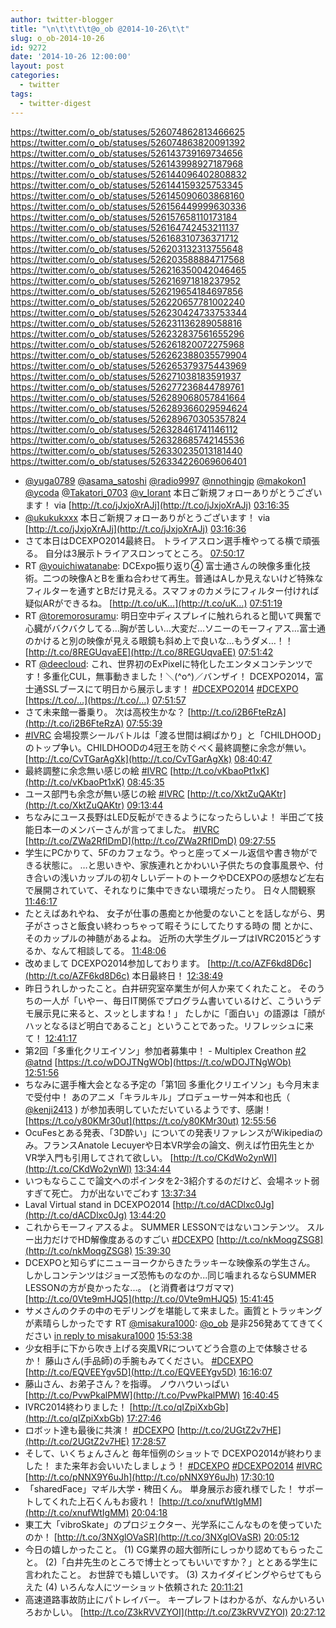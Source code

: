 ```yaml
---
author: twitter-blogger
title: "\n\t\t\t\t@o_ob @2014-10-26\t\t"
slug: o_ob-2014-10-26
id: 9272
date: '2014-10-26 12:00:00'
layout: post
categories:
  - twitter
tags:
  - twitter-digest
---
```


https://twitter.com/o_ob/statuses/526074862813466625 https://twitter.com/o_ob/statuses/526074863820091392 https://twitter.com/o_ob/statuses/526143739169734656 https://twitter.com/o_ob/statuses/526143998927187968 https://twitter.com/o_ob/statuses/526144096402808832 https://twitter.com/o_ob/statuses/526144159325753345 https://twitter.com/o_ob/statuses/526145090603868160 https://twitter.com/o_ob/statuses/526156449999630336 https://twitter.com/o_ob/statuses/526157658110173184 https://twitter.com/o_ob/statuses/526164742453211137 https://twitter.com/o_ob/statuses/526168310736371712 https://twitter.com/o_ob/statuses/526203132313755648 https://twitter.com/o_ob/statuses/526203588884717568 https://twitter.com/o_ob/statuses/526216350042046465 https://twitter.com/o_ob/statuses/526216971818237952 https://twitter.com/o_ob/statuses/526219654184697856 https://twitter.com/o_ob/statuses/526220657781002240 https://twitter.com/o_ob/statuses/526230424733753344 https://twitter.com/o_ob/statuses/526231136289058816 https://twitter.com/o_ob/statuses/526232837561655296 https://twitter.com/o_ob/statuses/526261820072275968 https://twitter.com/o_ob/statuses/526262388035579904 https://twitter.com/o_ob/statuses/526265379375443969 https://twitter.com/o_ob/statuses/526271038183591937 https://twitter.com/o_ob/statuses/526277236844789761 https://twitter.com/o_ob/statuses/526289068057841664 https://twitter.com/o_ob/statuses/526289366029594624 https://twitter.com/o_ob/statuses/526289670305357824 https://twitter.com/o_ob/statuses/526328461741146112 https://twitter.com/o_ob/statuses/526328685742145536 https://twitter.com/o_ob/statuses/526330235013181440 https://twitter.com/o_ob/statuses/526334226069606401  

*   [@yuga0789](https://twitter.com/yuga0789) [@asama_satoshi](https://twitter.com/asama_satoshi) [@radio9997](https://twitter.com/radio9997) [@nnothingjp](https://twitter.com/nnothingjp) [@makokon1](https://twitter.com/makokon1) [@ycoda](https://twitter.com/ycoda) [@Takatori_0703](https://twitter.com/Takatori_0703) [@v_lorant](https://twitter.com/v_lorant) 本日ご新規フォローありがとうございます！ via [http://t.co/jJxjoXrAJj](http://t.co/jJxjoXrAJj) [03:16:35](https://twitter.com/o_ob/statuses/526074862813466625)
*   [@ukukukxxx](https://twitter.com/ukukukxxx) 本日ご新規フォローありがとうございます！ via [http://t.co/jJxjoXrAJj](http://t.co/jJxjoXrAJj) [03:16:36](https://twitter.com/o_ob/statuses/526074863820091392)
*   さて本日はDCEXPO2014最終日。 トライアスロン選手権やってる横で頑張る。 自分は3展示トライアスロンってところ。 [07:50:17](https://twitter.com/o_ob/statuses/526143739169734656)
*   RT [@youichiwatanabe](https://twitter.com/youichiwatanabe): DCExpo振り返り④ 富士通さんの映像多重化技術。二つの映像AとBを重ね合わせて再生。普通はAしか見えないけど特殊なフィルターを通すとBだけ見える。スマフォのカメラにフィルター付ければ疑似ARができるね。 [http://t.co/uK…](http://t.co/uK…) [07:51:19](https://twitter.com/o_ob/statuses/526143998927187968)
*   RT [@toremorosuramu](https://twitter.com/toremorosuramu): 明日空中ディスプレイに触れられると聞いて興奮で心臓がバクバクしてる…胸が苦しい…大変だ…ソニーのモーフィアス…富士通のかけると別の映像が見える眼鏡も斜め上で良いな…もうダメ…！！ [http://t.co/8REGUqvaEE](http://t.co/8REGUqvaEE) [07:51:42](https://twitter.com/o_ob/statuses/526144096402808832)
*   RT [@deecloud](https://twitter.com/deecloud): これ、世界初のExPixelに特化したエンタメコンテンツです！多重化CUL，無事動きました！＼(^o^)／バンザイ！ DCEXPO2014，富士通SSLブースにて明日から展示します！ [#DCEXPO2014](https://twitter.com/search?q=%23DCEXPO2014&src=hash) [#DCEXPO](https://twitter.com/search?q=%23DCEXPO&src=hash) [https://t.co/…](https://t.co/…) [07:51:57](https://twitter.com/o_ob/statuses/526144159325753345)
*   さて未来館一番乗り。 次は高校生かな？ [http://t.co/i2B6FteRzA](http://t.co/i2B6FteRzA) [07:55:39](https://twitter.com/o_ob/statuses/526145090603868160)
*   [#IVRC](https://twitter.com/search?q=%23IVRC&src=hash) 会場投票シールバトルは「渡る世間は綱ばかり」と「CHILDHOOD」のトップ争い。CHILDHOODの4冠王を防ぐべく最終調整に余念が無い。 [http://t.co/CvTGarAgXk](http://t.co/CvTGarAgXk) [08:40:47](https://twitter.com/o_ob/statuses/526156449999630336)
*   最終調整に余念無い感じの絵 [#IVRC](https://twitter.com/search?q=%23IVRC&src=hash) [http://t.co/vKbaoPt1xK](http://t.co/vKbaoPt1xK) [08:45:35](https://twitter.com/o_ob/statuses/526157658110173184)
*   ユース部門も余念が無い感じの絵 [#IVRC](https://twitter.com/search?q=%23IVRC&src=hash) [http://t.co/XktZuQAKtr](http://t.co/XktZuQAKtr) [09:13:44](https://twitter.com/o_ob/statuses/526164742453211137)
*   ちなみにユース長野はLED反転ができるようになったらしいよ！ 半田ごて技能日本一のメンバーさんが言ってました。 [#IVRC](https://twitter.com/search?q=%23IVRC&src=hash) [http://t.co/ZWa2RfIDmD](http://t.co/ZWa2RfIDmD) [09:27:55](https://twitter.com/o_ob/statuses/526168310736371712)
*   学生にPCかりて、5Fのカフェなう。やっと座ってメール返信や書き物ができる状態に。 …と思いきや、家族連れとかわいい子供たちの食事風景や、付き合いの浅いカップルの初々しいデートのトークやDCEXPOの感想など左右で展開されていて、それなりに集中できない環境だったり。 日々人間観察 [11:46:17](https://twitter.com/o_ob/statuses/526203132313755648)
*   たとえばあれやね、 女子が仕事の愚痴とか他愛のないことを話しながら、男子がさっさと飯食い終わっちゃって暇そうにしてたりする時の 間 とかに、そのカップルの神髄があるよね。 近所の大学生グループはIVRC2015どうするか、なんて相談してる。 [11:48:06](https://twitter.com/o_ob/statuses/526203588884717568)
*   改めまして DCEXPO2014参加しております。 [http://t.co/AZF6kd8D6c](http://t.co/AZF6kd8D6c) 本日最終日！ [12:38:49](https://twitter.com/o_ob/statuses/526216350042046465)
*   昨日うれしかったこと。白井研究室卒業生が何人か来てくれたこと。 そのうちの一人が「いやー、毎日IT関係でプログラム書いているけど、こういうデモ展示見に来ると、スッとしますね！」 たしかに「面白い」の語源は「顔がハッとなるほど明白であること」ということであった。リフレッシュに来て！ [12:41:17](https://twitter.com/o_ob/statuses/526216971818237952)
*   第2回「多重化クリエイソン」参加者募集中！ - Multiplex Creathon [#2](https://twitter.com/search?q=%232&src=hash) [@atnd](https://twitter.com/atnd) [https://t.co/wDOJTNgWOb](https://t.co/wDOJTNgWOb) [12:51:56](https://twitter.com/o_ob/statuses/526219654184697856)
*   ちなみに選手権大会となる予定の「第1回 多重化クリエイソン」も今月末まで受付中！ あのアニメ「キラルキル」プロデューサー舛本和也氏（ [@kenji2413](https://twitter.com/kenji2413) ) が参加表明していただいているようです、感謝！ [https://t.co/y80KMr30ut](https://t.co/y80KMr30ut) [12:55:56](https://twitter.com/o_ob/statuses/526220657781002240)
*   OcuFesとある発表、「3D酔い」についての発表リファレンスがWikipediaのみ。フランスAnatole Lecuyerや日本VR学会の論文、例えば竹田先生とかVR学入門も引用してされて欲しい。 [http://t.co/CKdWo2ynWl](http://t.co/CKdWo2ynWl) [13:34:44](https://twitter.com/o_ob/statuses/526230424733753344)
*   いつもならここで論文へのポインタを2-3紹介するのだけど、会場ネット弱すぎて死亡。 力が出ないでごわす [13:37:34](https://twitter.com/o_ob/statuses/526231136289058816)
*   Laval Virtual stand in DCEXPO2014 [http://t.co/dACDlxc0Jg](http://t.co/dACDlxc0Jg) [13:44:20](https://twitter.com/o_ob/statuses/526232837561655296)
*   これからモーフィアスるよ。 SUMMER LESSONではないコンテンツ。 スルー出力だけでHD解像度あるのすごい [#DCEXPO](https://twitter.com/search?q=%23DCEXPO&src=hash) [http://t.co/nkMoqgZSG8](http://t.co/nkMoqgZSG8) [15:39:30](https://twitter.com/o_ob/statuses/526261820072275968)
*   DCEXPOと知らずにニューヨークからきたラッキーな映像系の学生さん。 しかしコンテンツはジョーズ恐怖ものなのか...同じ噛まれるならSUMMER LESSONの方が良かったな...。 (と消費者はワガママ) [http://t.co/0Vte9mHJQ5](http://t.co/0Vte9mHJQ5) [15:41:45](https://twitter.com/o_ob/statuses/526262388035579904)
*   サメさんのクチの中のモデリングを堪能して来ました。画質とトラッキングが素晴らしかったです RT [@misakura1000](https://twitter.com/misakura1000): [@o_ob](https://twitter.com/o_ob) 是非256発あててきてください [in reply to misakura1000](https://twitter.com/misakura1000/statuses/526262255608819712) [15:53:38](https://twitter.com/o_ob/statuses/526265379375443969)
*   少女相手に下から吹き上げる突風VRについてどう合意の上で体験させるか！ 藤山さん(手品師)の手腕もみてください。 [#DCEXPO](https://twitter.com/search?q=%23DCEXPO&src=hash) [http://t.co/EQVEEYgv5D](http://t.co/EQVEEYgv5D) [16:16:07](https://twitter.com/o_ob/statuses/526271038183591937)
*   藤山さん、お弟子さん？を指導。 ノウハウいっぱい [http://t.co/PvwPkalPMW](http://t.co/PvwPkalPMW) [16:40:45](https://twitter.com/o_ob/statuses/526277236844789761)
*   IVRC2014終わりました！ [http://t.co/qIZpiXxbGb](http://t.co/qIZpiXxbGb) [17:27:46](https://twitter.com/o_ob/statuses/526289068057841664)
*   ロボット達も最後に共演！ [#DCEXPO](https://twitter.com/search?q=%23DCEXPO&src=hash) [http://t.co/2UGtZ2v7HE](http://t.co/2UGtZ2v7HE) [17:28:57](https://twitter.com/o_ob/statuses/526289366029594624)
*   そして、いくちょんさんと 毎年恒例のショットで DCEXPO2014が終わりました！ また来年お会いいたしましょう！ [#DCEXPO](https://twitter.com/search?q=%23DCEXPO&src=hash) [#DCEXPO2014](https://twitter.com/search?q=%23DCEXPO2014&src=hash) [#IVRC](https://twitter.com/search?q=%23IVRC&src=hash) [http://t.co/pNNX9Y6uJh](http://t.co/pNNX9Y6uJh) [17:30:10](https://twitter.com/o_ob/statuses/526289670305357824)
*   「sharedFace」マギル大学・稗田くん。 単身展示お疲れ様でした！ サポートしてくれた上石くんもお疲れ！ [http://t.co/xnufWtIgMM](http://t.co/xnufWtIgMM) [20:04:18](https://twitter.com/o_ob/statuses/526328461741146112)
*   東工大「vibroSkate」のプロジェクター、光学系にこんなものを使っていたのか！ [http://t.co/3NXglOVaSR](http://t.co/3NXglOVaSR) [20:05:12](https://twitter.com/o_ob/statuses/526328685742145536)
*   今日の嬉しかったこと。 (1) CG業界の超大御所にしっかり認めてもらったこと。 (2)「白井先生のところで博士とってもいいですか？」ととある学生に言われたこと。 お世辞でも嬉しいです。 (3) スカイダイビングやらせてもらえた (4) いろんな人にツーショット依頼された [20:11:21](https://twitter.com/o_ob/statuses/526330235013181440)
*   高速道路事故防止にパトレイバー。 キープレフトはわかるが、なんかいろいろおかしい。 [http://t.co/Z3kRVVZYOI](http://t.co/Z3kRVVZYOI) [20:27:12](https://twitter.com/o_ob/statuses/526334226069606401)